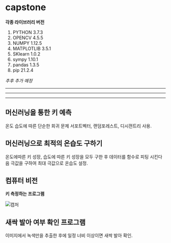 # capstone

**각종 라이브러리 버전**

1. PYTHON 3.7.3
2. OPENCV 4.5.5
3. NUMPY 1.12.5
4. MATPLOTLIB 3.5.1
5. SKlearn 1.0.2
6. sympy 1.10.1
7. pandas 1.3.5
8. pip 21.2.4

_추후 추가 예정_

-----------------------
***********************
<hr/>

## 머신러닝을 통한 키 예측

온도 습도에 따른 단순한 회귀 문제 서포트벡터, 랜덤포레스트, 디시젼트리 사용.


## 머신러닝으로 최적의 온습도 구하기

온도에따른 키 성장, 습도에 따른 키 성장을 모두 구한 후 데이터를 함수로 피팅 시킨다음 극값을 구하여 최대 극값으로 온습도 설정.


## 컴퓨터 비전

**키 측정하는 프로그램**


![캡처](https://user-images.githubusercontent.com/77967958/155924659-70820bad-f7bd-41bc-8aa7-0d72dacafd5b.PNG)


## 새싹 발아 여부 확인 프로그램
이미지에서 녹색만을 추출한 후에 일정 너비 이상이면 새싹 발아 확인.